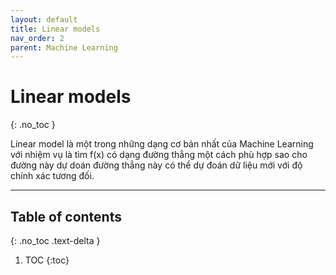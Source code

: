 ```yaml
---
layout: default
title: Linear models
nav_order: 2
parent: Machine Learning
---
```


# Linear models
{: .no_toc }

Linear model là một trong những dạng cơ bản nhất của Machine Learning với nhiệm vụ là tìm f(x) có dạng đường thẳng một cách phù hợp sao cho đường này dự doán đường thẳng này có thể dự đoán dữ liệu mới với độ chính xác tương đối.

<hr/>

## Table of contents
{: .no_toc .text-delta }

1. TOC
{:toc}
